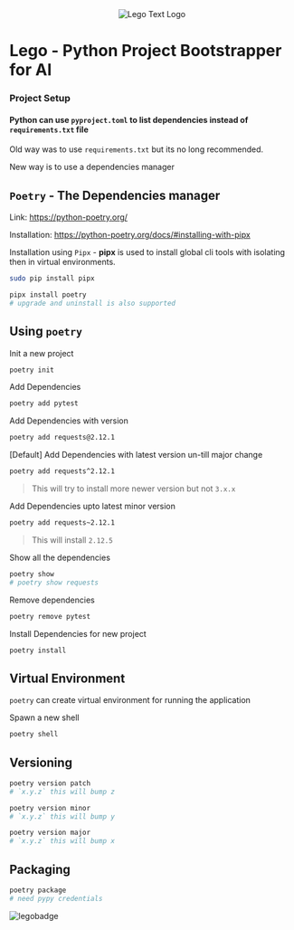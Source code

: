 <div align="center">
    <img src="https://github.com/meltred/lego/assets/82411321/36de7d4d-9eed-4685-899b-39e8f863a665" alt="Lego Text Logo" />
</div>

# Lego - Python Project Bootstrapper for AI

### Project Setup

#### Python can use `pyproject.toml` to list dependencies instead of `requirements.txt` file

Old way was to use `requirements.txt` but its no long recommended.

New way is to use a dependencies manager

## `Poetry` - The Dependencies manager

Link: https://python-poetry.org/

Installation: https://python-poetry.org/docs/#installing-with-pipx

Installation using `Pipx` - **pipx** is used to install global cli tools with isolating then in virtual environments.

```bash
sudo pip install pipx
```

```bash
pipx install poetry
# upgrade and uninstall is also supported
```

## Using `poetry`

Init a new project

```bash
poetry init
```

Add Dependencies

```bash
poetry add pytest
```

Add Dependencies with version

```bash
poetry add requests@2.12.1
```

[Default] Add Dependencies with latest version un-till major change

```bash
poetry add requests^2.12.1
```

> This will try to install more newer version but not `3.x.x`

Add Dependencies upto latest minor version

```bash
poetry add requests~2.12.1
```

> This will install `2.12.5`

Show all the dependencies

```bash
poetry show
# poetry show requests
```

Remove dependencies

```bash
poetry remove pytest
```

Install Dependencies for new project

```bash
poetry install
```

## Virtual Environment

`poetry` can create virtual environment for running the application

Spawn a new shell

```bash
poetry shell
```

## Versioning

```bash
poetry version patch
# `x.y.z` this will bump z
```

```bash
poetry version minor
# `x.y.z` this will bump y
```

```bash
poetry version major
# `x.y.z` this will bump x
```

## Packaging

```bash
poetry package
# need pypy credentials
```

![legobadge](https://github.com/meltred/lego/assets/82411321/ba2e2850-6cf8-468e-817b-62692045c98e)
